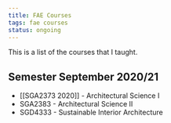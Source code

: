 ```yaml
---
title: FAE Courses
tags: fae courses
status: ongoing
---
```


This is a list of the courses that I taught.

## Semester September 2020/21

- [[SGA2373 2020]] - Architectural Science I
- SGA2383 - Architectural Science II
- SGD4333 - Sustainable Interior Architecture


